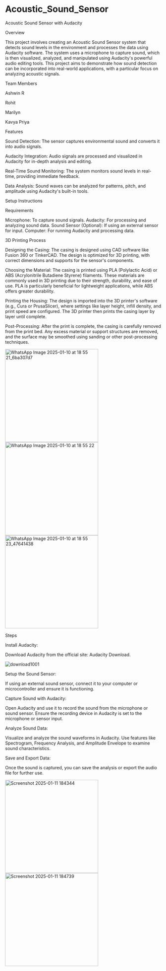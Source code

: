 # Acoustic_Sound_Sensor
Acoustic Sound Sensor with Audacity

Overview

This project involves creating an Acoustic Sound Sensor system that detects sound levels in the environment and processes the data using Audacity software. The system uses a microphone to capture sound, which is then visualized, analyzed, and manipulated using Audacity's powerful audio editing tools. This project aims to demonstrate how sound detection can be incorporated into real-world applications, with a particular focus on analyzing acoustic signals.

Team Members

Ashwin R

Rohit

Marilyn

Kavya Priya

Features

Sound Detection: The sensor captures environmental sound and converts it into audio signals.

Audacity Integration: Audio signals are processed and visualized in Audacity for in-depth analysis and editing.

Real-Time Sound Monitoring: The system monitors sound levels in real-time, providing immediate feedback.

Data Analysis: Sound waves can be analyzed for patterns, pitch, and amplitude using Audacity's built-in tools.

Setup Instructions

Requirements

Microphone: To capture sound signals.
Audacity: For processing and analyzing sound data.
Sound Sensor (Optional): If using an external sensor for input.
Computer: For running Audacity and processing data.

3D Printing Process

Designing the Casing:
The casing is designed using CAD software like Fusion 360 or TinkerCAD. The design is optimized for 3D printing, with correct dimensions and supports for the sensor's components.

Choosing the Material:
The casing is printed using PLA (Polylactic Acid) or ABS (Acrylonitrile Butadiene Styrene) filaments. These materials are commonly used in 3D printing due to their strength, durability, and ease of use. PLA is particularly beneficial for lightweight applications, while ABS offers greater durability.

Printing the Housing:
The design is imported into the 3D printer's software (e.g., Cura or PrusaSlicer), where settings like layer height, infill density, and print speed are configured. The 3D printer then prints the casing layer by layer until complete.

Post-Processing:
After the print is complete, the casing is carefully removed from the print bed. Any excess material or support structures are removed, and the surface may be smoothed using sanding or other post-processing techniques.

<img src="https://github.com/user-attachments/assets/ce08e42b-4d24-4769-80b5-61b7a9295293" alt="WhatsApp Image 2025-01-10 at 18 55 21_6ba307d7"  width="300px" height="300px">

<img src="https://github.com/user-attachments/assets/5f2616b7-7766-42f2-b7be-0fd7bccfc091" alt="WhatsApp Image 2025-01-10 at 18 55 22" width="300" height="300px">

<img src="https://github.com/user-attachments/assets/b84f7f90-0f83-44e8-8a5c-5e6609b679ea" alt="WhatsApp Image 2025-01-10 at 18 55 23_47641438" width="300" height="300px">



Steps

Install Audacity:

Download Audacity from the official site: Audacity Download.

![download1001](https://github.com/user-attachments/assets/4330b15e-1600-4fc5-a3f9-128beb0de4db)


Setup the Sound Sensor:

If using an external sound sensor, connect it to your computer or microcontroller and ensure it is functioning.

Capture Sound with Audacity:

Open Audacity and use it to record the sound from the microphone or sound sensor.
Ensure the recording device in Audacity is set to the microphone or sensor input.

Analyze Sound Data:

Visualize and analyze the sound waveforms in Audacity.
Use features like Spectrogram, Frequency Analysis, and Amplitude Envelope to examine sound characteristics.

Save and Export Data:

Once the sound is captured, you can save the analysis or export the audio file for further use.

<img src="https://raw.githubusercontent.com/yourusername/yourrepository/main/Screenshot%202025-01-11%20184344.png" alt="Screenshot 2025-01-11 184344" width="300" height="300">

<img src="https://raw.githubusercontent.com/yourusername/yourrepository/main/Screenshot%202025-01-11%20184739.png" alt="Screenshot 2025-01-11 184739" width="300" height="300px">
